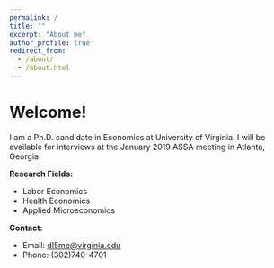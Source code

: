 ```yaml
---
permalink: /
title: ""
excerpt: "About me"
author_profile: true
redirect_from: 
  - /about/
  - /about.html
---
```


# Welcome!

I am a Ph.D. candidate in Economics at University of Virginia. I will be available for interviews at the January 2019 ASSA meeting in Atlanta, Georgia.

**Research Fields:**
  - Labor Economics
  - Health Economics
  - Applied Microeconomics

**Contact:**
 - Email: dl5me@virginia.edu
 - Phone: (302)740-4701
